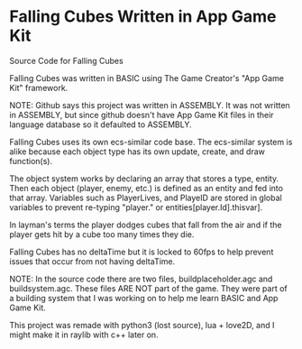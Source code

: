 # Falling Cubes Written in App Game Kit
 Source Code for Falling Cubes
 
 Falling Cubes was written in BASIC using The Game Creator's "App Game Kit" framework.
 
 NOTE: Github says this project was written in ASSEMBLY. It was not written in ASSEMBLY, but since github doesn't have App Game Kit files in their language database so it defaulted to ASSEMBLY.
 
 Falling Cubes uses its own ecs-similar code base. The ecs-similar system is alike because each object type has its own update, create, and draw function(s).

 The object system works by declaring an array that stores a type, entity. Then each object (player, enemy, etc.) is defined as an entity and fed into that array.
 Variables such as PlayerLives, and PlayeID are stored in global variables to prevent re-typing "player." or entities[player.Id].thisvar].

 In layman's terms the player dodges cubes that fall from the air and if the player gets hit by a cube too many times they die.
 
 Falling Cubes has no deltaTime but it is locked to 60fps to help prevent issues that occur from not having deltaTime.
 
 NOTE: In the source code there are two files, buildplaceholder.agc and buildsystem.agc. These files ARE NOT part of the game. They were part of a building system that I was working on to help me learn BASIC and App Game Kit.
 
 This project was remade with python3 (lost source), lua + love2D, and I might make it in raylib with c++ later on.
